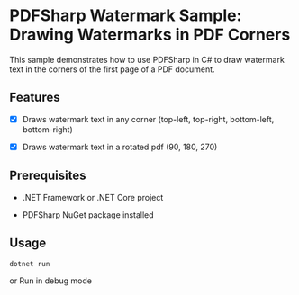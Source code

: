 # PDFSharp Watermark Sample: Drawing Watermarks in PDF Corners
This sample demonstrates how to use PDFSharp in C# to draw watermark text in the corners of the first page of a PDF document.

## Features
- [x] Draws watermark text in any corner (top-left, top-right, bottom-left, bottom-right)

- [x] Draws watermark text in a rotated pdf (90, 180, 270)

## Prerequisites
- .NET Framework or .NET Core project

- PDFSharp NuGet package installed

## Usage

```bash
dotnet run
```

or Run in debug mode
